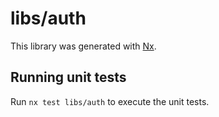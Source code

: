 # libs/auth

This library was generated with [Nx](https://nx.dev).

## Running unit tests

Run `nx test libs/auth` to execute the unit tests.

